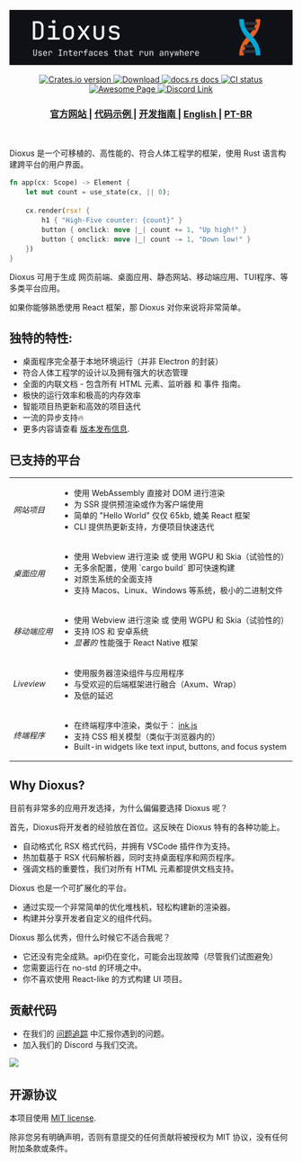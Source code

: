 <p align="center">
  <img src="../header.svg">
</p>

<div align="center">
  <!-- Crates version -->
  <a href="https://crates.io/crates/dioxus">
    <img src="https://img.shields.io/crates/v/dioxus.svg?style=flat-square"
    alt="Crates.io version" />
  </a>
  <!-- Downloads -->
  <a href="https://crates.io/crates/dioxus">
    <img src="https://img.shields.io/crates/d/dioxus.svg?style=flat-square"
      alt="Download" />
  </a>
  <!-- docs -->
  <a href="https://docs.rs/dioxus">
    <img src="https://img.shields.io/badge/docs-latest-blue.svg?style=flat-square"
      alt="docs.rs docs" />
  </a>
  <!-- CI -->
  <a href="https://github.com/jkelleyrtp/dioxus/actions">
    <img src="https://github.com/dioxuslabs/dioxus/actions/workflows/main.yml/badge.svg"
      alt="CI status" />
  </a>

  <!--Awesome -->
  <a href="https://github.com/dioxuslabs/awesome-dioxus">
    <img src="https://cdn.rawgit.com/sindresorhus/awesome/d7305f38d29fed78fa85652e3a63e154dd8e8829/media/badge.svg" alt="Awesome Page" />
  </a>
  <!-- Discord -->
  <a href="https://discord.gg/XgGxMSkvUM">
    <img src="https://img.shields.io/discord/899851952891002890.svg?logo=discord&style=flat-square" alt="Discord Link" />
  </a>
</div>

<div align="center">
  <h3>
    <a href="https://dioxuslabs.com"> 官方网站 </a>
    <span> | </span>
    <a href="https://github.com/DioxusLabs/example-projects"> 代码示例 </a>
    <span> | </span>
    <a href="https://dioxuslabs.com/guide/en"> 开发指南 </a>
    <span> | </span>
    <a href="https://github.com/DioxusLabs/dioxus/blob/master/README.md"> English </a>
    <span> | </span>
    <a href="https://github.com/DioxusLabs/dioxus/blob/master/translations/pt-br/README.md"> PT-BR </a>
  </h3>
</div>

<br/>

Dioxus 是一个可移植的、高性能的、符合人体工程学的框架，使用 Rust 语言构建跨平台的用户界面。

```rust
fn app(cx: Scope) -> Element {
    let mut count = use_state(cx, || 0);

    cx.render(rsx! {
        h1 { "High-Five counter: {count}" }
        button { onclick: move |_| count += 1, "Up high!" }
        button { onclick: move |_| count -= 1, "Down low!" }
    })
}
```

Dioxus 可用于生成 网页前端、桌面应用、静态网站、移动端应用、TUI程序、等多类平台应用。

如果你能够熟悉使用 React 框架，那 Dioxus 对你来说将非常简单。

## 独特的特性:
- 桌面程序完全基于本地环境运行（并非 Electron 的封装）
- 符合人体工程学的设计以及拥有强大的状态管理
- 全面的内联文档 - 包含所有 HTML 元素、监听器 和 事件 指南。
- 极快的运行效率和极高的内存效率
- 智能项目热更新和高效的项目迭代
- 一流的异步支持🔥
- 更多内容请查看 [版本发布信息](https://dioxuslabs.com/blog/introducing-dioxus/).

## 已支持的平台
<div align="center">
  <table style="width:100%">
    <tr>
      <td><em>网站项目</em></td>
      <td>
        <ul>
          <li>使用 WebAssembly 直接对 DOM 进行渲染</li>
          <li>为 SSR 提供预渲染或作为客户端使用</li>
          <li>简单的 "Hello World" 仅仅 65kb, 媲美 React 框架</li>
          <li>CLI 提供热更新支持，方便项目快速迭代</li>
        </ul>
      </td>
    </tr>
    <tr>
      <td><em>桌面应用</em></td>
      <td>
        <ul>
          <li>使用 Webview 进行渲染 或 使用 WGPU 和 Skia（试验性的）</li>
          <li>无多余配置，使用 `cargo build` 即可快速构建</li>
          <li>对原生系统的全面支持</li>
          <li>支持 Macos、Linux、Windows 等系统，极小的二进制文件</li>
        </ul>
      </td>
    </tr>
    <tr>
      <td><em>移动端应用</em></td>
      <td>
        <ul>
          <li>使用 Webview 进行渲染 或 使用 WGPU 和 Skia（试验性的）</li>
          <li>支持 IOS 和 安卓系统</li>
          <li><em>显著的</em> 性能强于 React Native 框架 </li>
        </ul>
      </td>
    </tr>
    <tr>
      <td><em>Liveview</em></td>
      <td>
        <ul>
          <li>使用服务器渲染组件与应用程序</li>
          <li>与受欢迎的后端框架进行融合（Axum、Wrap）</li>
          <li>及低的延迟</li>
        </ul>
      </td>
    </tr>
    <tr>
      <td><em>终端程序</em></td>
      <td>
        <ul>
          <li>在终端程序中渲染，类似于： <a href="https://github.com/vadimdemedes/ink"> ink.js</a></li>
          <li>支持 CSS 相关模型（类似于浏览器内的）</li>
          <li>Built-in widgets like text input, buttons, and focus system</li>
        </ul>
      </td>
    </tr>
  </table>
</div>

## Why Dioxus?

目前有非常多的应用开发选择，为什么偏偏要选择 Dioxus 呢？

首先，Dioxus将开发者的经验放在首位。这反映在 Dioxus 特有的各种功能上。

- 自动格式化 RSX 格式代码，并拥有 VSCode 插件作为支持。
- 热加载基于 RSX 代码解析器，同时支持桌面程序和网页程序。
- 强调文档的重要性，我们对所有 HTML 元素都提供文档支持。

Dioxus 也是一个可扩展化的平台。

- 通过实现一个非常简单的优化堆栈机，轻松构建新的渲染器。
- 构建并分享开发者自定义的组件代码。

Dioxus 那么优秀，但什么时候它不适合我呢？
- 它还没有完全成熟。api仍在变化，可能会出现故障（尽管我们试图避免）
- 您需要运行在 no-std 的环境之中。
- 你不喜欢使用 React-like 的方式构建 UI 项目。


## 贡献代码
- 在我们的 [问题追踪](https://github.com/dioxuslabs/dioxus/issues) 中汇报你遇到的问题。
- 加入我们的 Discord 与我们交流。


<a href="https://github.com/dioxuslabs/dioxus/graphs/contributors">
  <img src="https://contrib.rocks/image?repo=dioxuslabs/dioxus&max=30&columns=10" />
</a>

## 开源协议

本项目使用 [MIT license].

[mit license]: https://github.com/DioxusLabs/dioxus/blob/master/LICENSE-MIT

除非您另有明确声明，否则有意提交的任何贡献将被授权为 MIT 协议，没有任何附加条款或条件。
